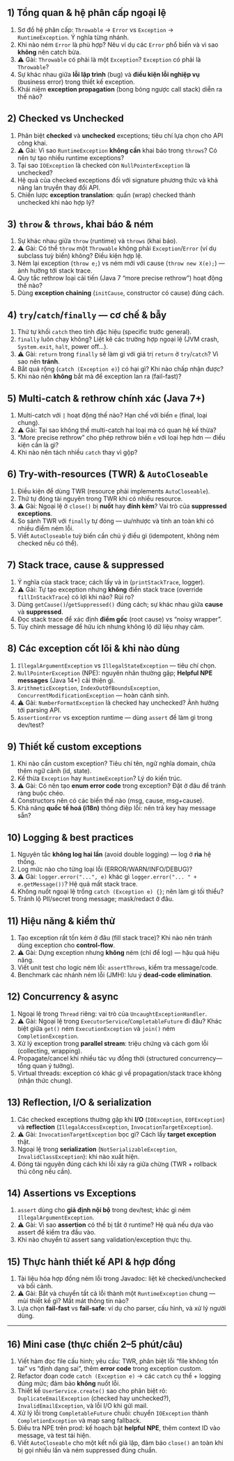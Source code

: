 ## 1) Tổng quan & hệ phân cấp ngoại lệ

1. Sơ đồ hệ phân cấp: `Throwable` → `Error` vs `Exception` → `RuntimeException`. Ý nghĩa từng nhánh.
2. Khi nào ném `Error` là phù hợp? Nêu ví dụ các `Error` phổ biến và vì sao **không** nên catch bừa.
3. ⚠️ Gài: `Throwable` có phải là một `Exception`? `Exception` có phải là `Throwable`?
4. Sự khác nhau giữa **lỗi lập trình** (bug) và **điều kiện lỗi nghiệp vụ** (business error) trong thiết kế exception.
5. Khái niệm **exception propagation** (bong bóng ngược call stack) diễn ra thế nào?

## 2) Checked vs Unchecked

1. Phân biệt **checked** và **unchecked** exceptions; tiêu chí lựa chọn cho API công khai.
2. ⚠️ Gài: Vì sao `RuntimeException` **không cần** khai báo trong `throws`? Có nên tự tạo nhiều runtime exceptions?
3. Tại sao `IOException` là checked còn `NullPointerException` là unchecked?
4. Hệ quả của checked exceptions đối với signature phương thức và khả năng lan truyền thay đổi API.
5. Chiến lược **exception translation**: quấn (wrap) checked thành unchecked khi nào hợp lý?

## 3) `throw` & `throws`, khai báo & ném

1. Sự khác nhau giữa `throw` (runtime) và `throws` (khai báo).
2. ⚠️ Gài: Có thể `throw` một `Throwable` không phải `Exception`/`Error` (ví dụ subclass tuỳ biến) không? Điều kiện hợp lệ.
3. Ném lại exception (`throw e;`) vs ném mới với cause (`throw new X(e);`) — ảnh hưởng tới stack trace.
4. Quy tắc rethrow loại cải tiến (Java 7 “more precise rethrow”) hoạt động thế nào?
5. Dùng **exception chaining** (`initCause`, constructor có cause) đúng cách.

## 4) `try`/`catch`/`finally` — cơ chế & bẫy

1. Thứ tự khối `catch` theo tính đặc hiệu (specific trước general).
2. `finally` luôn chạy không? Liệt kê các trường hợp ngoại lệ (JVM crash, `System.exit`, `halt`, power off…).
3. ⚠️ Gài: `return` trong `finally` sẽ làm gì với giá trị `return` ở `try`/`catch`? Vì sao nên **tránh**.
4. Bắt quá rộng (`catch (Exception e)`) có hại gì? Khi nào chấp nhận được?
5. Khi nào nên **không** bắt mà để exception lan ra (fail-fast)?

## 5) Multi-catch & rethrow chính xác (Java 7+)

1. Multi-catch với `|` hoạt động thế nào? Hạn chế với biến `e` (final, loại chung).
2. ⚠️ Gài: Tại sao không thể multi-catch hai loại mà có quan hệ kế thừa?
3. “More precise rethrow” cho phép rethrow biến `e` với loại hẹp hơn — điều kiện cần là gì?
4. Khi nào nên tách nhiều `catch` thay vì gộp?

## 6) Try-with-resources (TWR) & `AutoCloseable`

1. Điều kiện để dùng TWR (resource phải implements `AutoCloseable`).
2. Thứ tự đóng tài nguyên trong TWR khi có nhiều resource.
3. ⚠️ Gài: Ngoại lệ ở `close()` bị **nuốt** hay **đính kèm**? Vai trò của **suppressed exceptions**.
4. So sánh TWR với `finally` tự đóng — ưu/nhược và tính an toàn khi có nhiều điểm ném lỗi.
5. Viết `AutoCloseable` tuỳ biến cần chú ý điều gì (idempotent, không ném checked nếu có thể).

## 7) Stack trace, cause & suppressed

1. Ý nghĩa của stack trace; cách lấy và in (`printStackTrace`, logger).
2. ⚠️ Gài: Tự tạo exception nhưng **không** điền stack trace (override `fillInStackTrace`) có lợi khi nào? Rủi ro?
3. Dùng `getCause()`/`getSuppressed()` đúng cách; sự khác nhau giữa **cause** và **suppressed**.
4. Đọc stack trace để xác định **điểm gốc** (root cause) vs “noisy wrapper”.
5. Tùy chỉnh message để hữu ích nhưng không lộ dữ liệu nhạy cảm.

## 8) Các exception cốt lõi & khi nào dùng

1. `IllegalArgumentException` vs `IllegalStateException` — tiêu chí chọn.
2. `NullPointerException` (NPE): nguyên nhân thường gặp; **Helpful NPE messages** (Java 14+) cải thiện gì.
3. `ArithmeticException`, `IndexOutOfBoundsException`, `ConcurrentModificationException` — hoàn cảnh sinh.
4. ⚠️ Gài: `NumberFormatException` là checked hay unchecked? Ảnh hưởng tới parsing API.
5. `AssertionError` vs exception runtime — dùng `assert` để làm gì trong dev/test?

## 9) Thiết kế **custom exceptions**

1. Khi nào cần custom exception? Tiêu chí tên, ngữ nghĩa domain, chứa thêm ngữ cảnh (id, state).
2. Kế thừa `Exception` hay `RuntimeException`? Lý do kiến trúc.
3. ⚠️ Gài: Có nên tạo **enum error code** trong exception? Đặt ở đâu để tránh ràng buộc chéo.
4. Constructors nên có các biến thể nào (msg, cause, msg+cause).
5. Khả năng **quốc tế hoá (i18n)** thông điệp lỗi: nên trả key hay message sẵn?

## 10) Logging & best practices

1. Nguyên tắc **không log hai lần** (avoid double logging) — log ở **rìa** hệ thống.
2. Log mức nào cho từng loại lỗi (ERROR/WARN/INFO/DEBUG)?
3. ⚠️ Gài: `logger.error("...", e)` khác gì `logger.error("... " + e.getMessage())`? Hệ quả mất stack trace.
4. Không nuốt ngoại lệ trống `catch (Exception e) {}`; nên làm gì tối thiểu?
5. Tránh lộ PII/secret trong message; mask/redact ở đâu.

## 11) Hiệu năng & kiểm thử

1. Tạo exception rất tốn kém ở đâu (fill stack trace)? Khi nào nên tránh dùng exception cho **control-flow**.
2. ⚠️ Gài: Dựng exception nhưng **không** ném (chỉ để log) — hậu quả hiệu năng.
3. Viết unit test cho logic ném lỗi: `assertThrows`, kiểm tra message/code.
4. Benchmark các nhánh ném lỗi (JMH): lưu ý **dead-code elimination**.

## 12) Concurrency & async

1. Ngoại lệ trong `Thread` riêng: vai trò của `UncaughtExceptionHandler`.
2. ⚠️ Gài: Ngoại lệ trong `ExecutorService`/`CompletableFuture` đi đâu? Khác biệt giữa `get()` ném `ExecutionException` và `join()` ném `CompletionException`.
3. Xử lý exception trong **parallel stream**: triệu chứng và cách gom lỗi (collecting, wrapping).
4. Propagate/cancel khi nhiều tác vụ đồng thời (structured concurrency—tổng quan ý tưởng).
5. Virtual threads: exception có khác gì về propagation/stack trace không (nhận thức chung).

## 13) Reflection, I/O & serialization

1. Các checked exceptions thường gặp khi **I/O** (`IOException`, `EOFException`) và **reflection** (`IllegalAccessException`, `InvocationTargetException`).
2. ⚠️ Gài: `InvocationTargetException` bọc gì? Cách lấy **target exception** thật.
3. Ngoại lệ trong **serialization** (`NotSerializableException`, `InvalidClassException`): khi nào xuất hiện.
4. Đóng tài nguyên đúng cách khi lỗi xảy ra giữa chừng (TWR + rollback thủ công nếu cần).

## 14) Assertions vs Exceptions

1. `assert` dùng cho **giả định nội bộ** trong dev/test; khác gì ném `IllegalArgumentException`.
2. ⚠️ Gài: Vì sao **assertion** có thể bị tắt ở runtime? Hệ quả nếu dựa vào assert để kiểm tra đầu vào.
3. Khi nào chuyển từ assert sang validation/exception thực thụ.

## 15) Thực hành thiết kế API & hợp đồng

1. Tài liệu hóa hợp đồng ném lỗi trong Javadoc: liệt kê checked/unchecked và bối cảnh.
2. ⚠️ Gài: Bắt và chuyển tất cả lỗi thành một `RuntimeException` chung — mùi thiết kế gì? Mất mát thông tin nào?
3. Lựa chọn **fail-fast** vs **fail-safe**: ví dụ cho parser, cấu hình, và xử lý người dùng.

---

## 16) Mini case (thực chiến 2–5 phút/câu)

1. Viết hàm đọc file cấu hình; yêu cầu: TWR, phân biệt lỗi “file không tồn tại” vs “định dạng sai”, thêm **error code** trong exception custom.
2. Refactor đoạn code `catch (Exception e)` → các `catch` cụ thể + logging đúng mức; đảm bảo **không** nuốt lỗi.
3. Thiết kế `UserService.create()` sao cho phân biệt rõ: `DuplicateEmailException` (checked hay unchecked?), `InvalidEmailException`, và lỗi I/O khi gửi mail.
4. Xử lý lỗi trong `CompletableFuture` chuỗi: chuyển `IOException` thành `CompletionException` và map sang fallback.
5. Điều tra NPE trên prod: kế hoạch bật **helpful NPE**, thêm context ID vào message, và test tái hiện.
6. Viết `AutoCloseable` cho một kết nối giả lập, đảm bảo `close()` an toàn khi bị gọi nhiều lần và ném suppressed đúng chuẩn.

